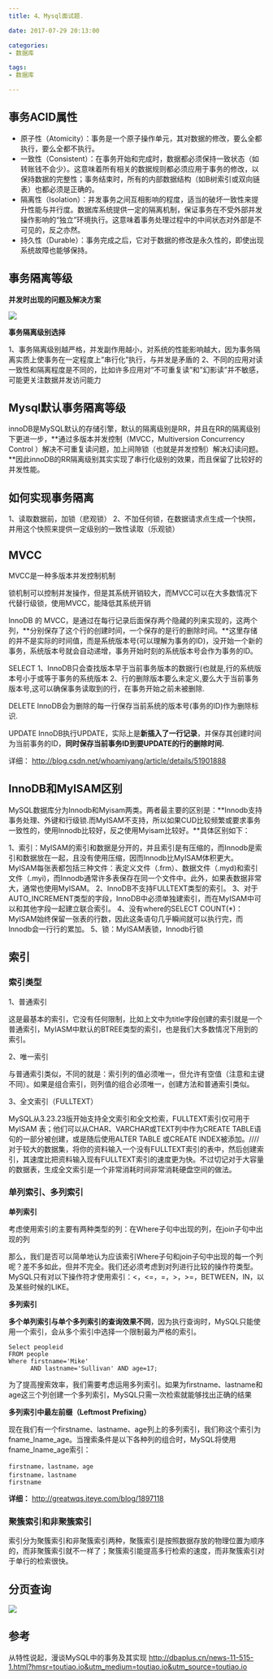 ```yaml
---
title: 4、Mysql面试题.

date: 2017-07-29 20:13:00

categories:
- 数据库

tags:
- 数据库

---
```


## 事务ACID属性

* 原子性（Atomicity）：事务是一个原子操作单元，其对数据的修改，要么全都执行，要么全都不执行。
* 一致性（Consistent）：在事务开始和完成时，数据都必须保持一致状态（如转账钱不会少）。这意味着所有相关的数据规则都必须应用于事务的修改，以保持数据的完整性；事务结束时，所有的内部数据结构（如B树索引或双向链表）也都必须是正确的。
* 隔离性（Isolation）：并发事务之间互相影响的程度，适当的破坏一致性来提升性能与并行度。数据库系统提供一定的隔离机制，保证事务在不受外部并发操作影响的“独立”环境执行。这意味着事务处理过程中的中间状态对外部是不可见的，反之亦然。
* 持久性（Durable）：事务完成之后，它对于数据的修改是永久性的，即使出现系统故障也能够保持。

## 事务隔离等级

**并发时出现的问题及解决方案**

![](http://i.imgur.com/B36Axmn.png)

**事务隔离级别选择**

1、事务隔离级别越严格，并发副作用越小，对系统的性能影响越大，因为事务隔离实质上使事务在一定程度上”串行化”执行，与并发是矛盾的
2、不同的应用对读一致性和隔离程度是不同的，比如许多应用对”不可重复读”和”幻影读”并不敏感，可能更关注数据并发访问能力

## Mysql默认事务隔离等级

innoDB是MySQL默认的存储引擎，默认的隔离级别是RR，并且在RR的隔离级别下更进一步，**通过多版本并发控制（MVCC，Multiversion Concurrency Control ）解决不可重复读问题，加上间隙锁（也就是并发控制）解决幻读问题。**因此innoDB的RR隔离级别其实实现了串行化级别的效果，而且保留了比较好的并发性能。

## 如何实现事务隔离

1、读取数据前，加锁（悲观锁）
2、不加任何锁，在数据请求点生成一个快照，并用这个快照来提供一定级别的一致性读取（乐观锁）

## MVCC

MVCC是一种多版本并发控制机制

锁机制可以控制并发操作，但是其系统开销较大，而MVCC可以在大多数情况下代替行级锁，使用MVCC，能降低其系统开销

InnoDB 的 MVCC，是通过在每行记录后面保存两个隐藏的列来实现的，这两个列，**分别保存了这个行的创建时间，一个保存的是行的删除时间。**这里存储的并不是实际的时间值，而是系统版本号(可以理解为事务的ID)，没开始一个新的事务，系统版本号就会自动递增，事务开始时刻的系统版本号会作为事务的ID。

SELECT
1、InnoDB只会查找版本早于当前事务版本的数据行(也就是,行的系统版本号小于或等于事务的系统版本
2、行的删除版本要么未定义,要么大于当前事务版本号,这可以确保事务读取到的行，在事务开始之前未被删除. 

DELETE
InnoDB会为删除的每一行保存当前系统的版本号(事务的ID)作为删除标识. 

UPDATE
InnoDB执行UPDATE，实际上是**新插入了一行记录**，并保存其创建时间为当前事务的ID，**同时保存当前事务ID到要UPDATE的行的删除时间.**

详细：
http://blog.csdn.net/whoamiyang/article/details/51901888

## InnoDB和MyISAM区别

MySQL数据库分为Innodb和Myisam两类。两者最主要的区别是：**Innodb支持事务处理、外键和行级锁.而MyISAM不支持，所以如果CUD比较频繁或要求事务一致性的，使用Innodb比较好，反之使用Myisam比较好。**具体区别如下：

1、索引：MyISAM的索引和数据是分开的，并且索引是有压缩的，而Innodb是索引和数据放在一起，且没有使用压缩，因而Innodb比MyISAM体积更大。MyISAM每张表都包括三种文件：表定义文件（.frm）、数据文件（.myd)和索引文件（.myi)，而Innodb通常许多表保存在同一个文件中。此外，如果表数据非常大，通常也使用MyISAM。
2、InnoDB不支持FULLTEXT类型的索引。
3、对于AUTO_INCREMENT类型的字段，InnoDB中必须单独建索引，而在MyISAM中可以和其他字段一起建立联合索引。
4、没有where的SELECT COUNT(*)：MyISAM始终保留一张表的行数，因此这条语句几乎瞬间就可以执行完，而Innodb会一行行的累加。
5、锁：MyISAM表锁，Innodb行锁

## 索引

### 索引类型

1、普通索引

这是最基本的索引，它没有任何限制，比如上文中为title字段创建的索引就是一个普通索引，MyIASM中默认的BTREE类型的索引，也是我们大多数情况下用到的索引。

2、唯一索引

与普通索引类似，不同的就是：索引列的值必须唯一，但允许有空值（注意和主键不同）。如果是组合索引，则列值的组合必须唯一，创建方法和普通索引类似。

3、全文索引（FULLTEXT）

MySQL从3.23.23版开始支持全文索引和全文检索，FULLTEXT索引仅可用于 MyISAM 表；他们可以从CHAR、VARCHAR或TEXT列中作为CREATE TABLE语句的一部分被创建，或是随后使用ALTER TABLE 或CREATE INDEX被添加。////对于较大的数据集，将你的资料输入一个没有FULLTEXT索引的表中，然后创建索引，其速度比把资料输入现有FULLTEXT索引的速度更为快。不过切记对于大容量的数据表，生成全文索引是一个非常消耗时间非常消耗硬盘空间的做法。

### 单列索引、多列索引

**单列索引**

考虑使用索引的主要有两种类型的列：在Where子句中出现的列，在join子句中出现的列

那么，我们是否可以简单地认为应该索引Where子句和join子句中出现的每一个列呢？差不多如此，但并不完全。我们还必须考虑到对列进行比较的操作符类型。MySQL只有对以下操作符才使用索引：<，<=，=，>，>=，BETWEEN，IN，以及某些时候的LIKE。

**多列索引**

**多个单列索引与单个多列索引的查询效果不同**，因为执行查询时，MySQL只能使用一个索引，会从多个索引中选择一个限制最为严格的索引。

	Select peopleid  
	FROM people   
	Where firstname='Mike'   
	      AND lastname='Sullivan' AND age=17;  

为了提高搜索效率，我们需要考虑运用多列索引。如果为firstname、lastname和age这三个列创建一个多列索引，MySQL只需一次检索就能够找出正确的结果

**多列索引中最左前缀（Leftmost Prefixing）**

现在我们有一个firstname、lastname、age列上的多列索引，我们称这个索引为fname_lname_age。当搜索条件是以下各种列的组合时，MySQL将使用fname_lname_age索引：
 
	firstname，lastname，age
	firstname，lastname
	firstname

**详细：**
http://greatwqs.iteye.com/blog/1897118

### 聚簇索引和非聚簇索引

索引分为聚簇索引和非聚簇索引两种，聚簇索引是按照数据存放的物理位置为顺序的，而非聚簇索引就不一样了；聚簇索引能提高多行检索的速度，而非聚簇索引对于单行的检索很快。



## 分页查询

![](http://i.imgur.com/iUxof3t.png)

## 参考

从特性说起，漫谈MySQL中的事务及其实现
http://dbaplus.cn/news-11-515-1.html?hmsr=toutiao.io&utm_medium=toutiao.io&utm_source=toutiao.io

